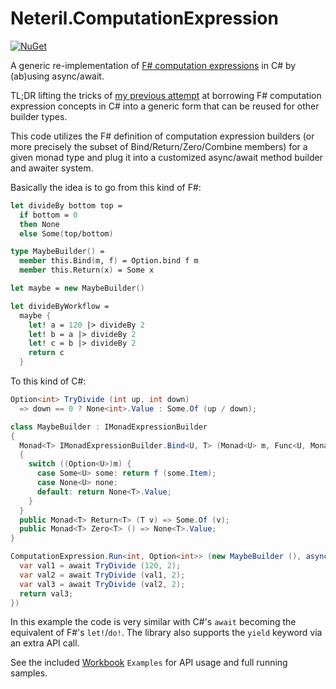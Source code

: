 # Neteril.ComputationExpression

<a href="https://www.nuget.org/packages/Neteril.ComputationExpression"><img src="https://img.shields.io/nuget/v/Neteril.ComputationExpression.svg" alt="NuGet" /></a>

A generic re-implementation of [F# computation expressions](https://docs.microsoft.com/en-us/dotnet/fsharp/language-reference/computation-expressions) in C# by (ab)using async/await.

TL;DR lifting the tricks of [my previous attempt](https://blog.neteril.org/blog/2017/04/26/maybe-computation-expression-csharp/) at borrowing F# computation expression concepts in C# into a generic form that can be reused for other builder types.

This code utilizes the F# definition of computation expression builders (or more precisely the subset of Bind/Return/Zero/Combine members) for a given monad type and plug it into a customized async/await method builder and awaiter system.

Basically the idea is to go from this kind of F#:

```fsharp
let divideBy bottom top =
  if bottom = 0
  then None
  else Some(top/bottom)

type MaybeBuilder() =
  member this.Bind(m, f) = Option.bind f m
  member this.Return(x) = Some x

let maybe = new MaybeBuilder()

let divideByWorkflow =
  maybe {
    let! a = 120 |> divideBy 2
    let! b = a |> divideBy 2
    let! c = b |> divideBy 2
    return c
  }
```

To this kind of C#:

```csharp
Option<int> TryDivide (int up, int down)
  => down == 0 ? None<int>.Value : Some.Of (up / down);

class MaybeBuilder : IMonadExpressionBuilder
{
  Monad<T> IMonadExpressionBuilder.Bind<U, T> (Monad<U> m, Func<U, Monad<T>> f)
  {
    switch ((Option<U>)m) {
      case Some<U> some: return f (some.Item);
      case None<U> none:
      default: return None<T>.Value;
    }
  }
  public Monad<T> Return<T> (T v) => Some.Of (v);
  public Monad<T> Zero<T> () => None<T>.Value;
}

ComputationExpression.Run<int, Option<int>> (new MaybeBuilder (), async () => {
  var val1 = await TryDivide (120, 2);
  var val2 = await TryDivide (val1, 2);
  var val3 = await TryDivide (val2, 2);
  return val3;
})
```

In this example the code is very similar with C#'s `await` becoming the equivalent of F#'s `let!`/`do!`. The library also supports the `yield` keyword via an extra API call.

See the included [Workbook](https://github.com/Microsoft/Workbooks) `Examples` for API usage and full running samples.
